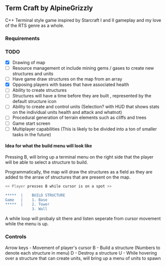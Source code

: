 ## Term Craft by AlpineGrizzly 
C++ Terminal style game inspired by Starcraft I and II gameplay and my love of the RTS genre as a whole.


### Requirements  
### TODO 
- [X] Drawing of map
- [ ] Resource management ot include mining gems / gases to create
      new structures and units
- [ ] Have game draw structures on the map from an array
- [X] Opposing players with bases that have associated health
- [ ] Ability to create structures
- [ ] Structures will have a time before they are built , represented by the default structure icon
- [ ] Ability to create and control units (Selection? with HUD that shows stats on the individual units health and attack and whatnot)
- [ ] Procedural generation of terrain elements such as cliffs and trees
- [ ] Game start screen
- [ ] Multiplayer capabilities (This is likely to be divided into a ton of smaller tasks in the future)

#### Idea for what the build menu will look like 
Pressing B, will bring up a terminal menu on the right side that the
player will be able to select a structure to build. 

Programmatically, the map will draw the structures as a field as they are added
to the arraw of structures that are present on the map. 

```sh
<< Player presses B while cursor is on a spot >>

*****  |    BUILD STRUCTURE 
Game   |    1. Base
*****  |    2. Tower
            3. Wall 
```

A while loop will probaly sit there and listen seperate from cursor 
movement while the menu is up.

### Controls
Arrow keys - Movement of player's cursor 
B - Build a structure (Numbers to denote each structure in menu)
D - Destroy a structure 
U - While hovering over a structure that can create units, will bring
up a menu of units to spawn 
